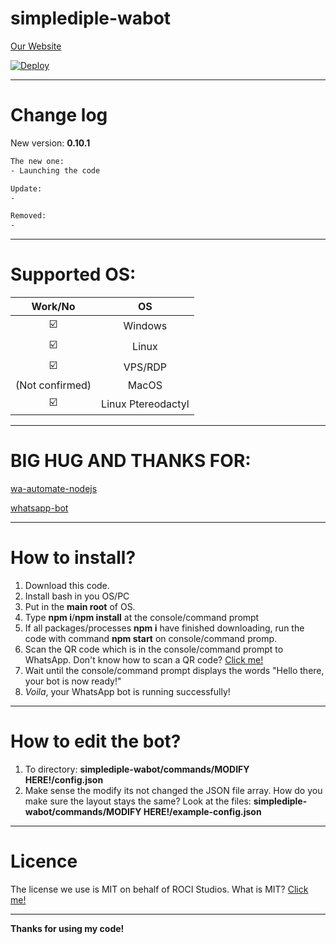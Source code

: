 # simplediple-wabot

[Our Website](https://rocistudios.xyz)

[![Deploy](https://www.herokucdn.com/deploy/button.svg)](https://heroku.com/deploy?template=https://github.com/ThisIsHai/simplediple-wabot/)

---------

# Change log

New version: **0.10.1**

```bash
The new one:
- Launching the code

Update:
-

Removed:
-

```

---------

# Supported OS:
| Work/No |  OS  |
| :-------: | :--: |
| ☑️ |  Windows  |
| ☑️ |  Linux  |
| ☑️ |  VPS/RDP  |
| (Not confirmed) |  MacOS  |
| ☑️ |  Linux Ptereodactyl  |

---------

# BIG HUG AND THANKS FOR:

[wa-automate-nodejs](https://github.com/open-wa/wa-automate-nodejs)

[whatsapp-bot](https://github.com/Zhycorp/whatsapp-bot)

---------

# How to install?

1. Download this code.
2. Install bash in you OS/PC
3. Put in the **main root** of OS.
4. Type **npm i**/**npm install** at the console/command prompt
5. If all packages/processes **npm i** have finished downloading, run the code with command **npm start** on console/command promp.
6. Scan the QR code which is in the console/command prompt to WhatsApp. Don't know how to scan a QR code? [Click me!](https://faq.whatsapp.com/web/download-and-installation/how-to-log-in-or-out)
7. Wait until the console/command prompt displays the words "Hello there, your bot is now ready!"
8. *Voila*, your WhatsApp bot is running successfully!

---------

# How to edit the bot?

1. To directory: **simplediple-wabot/commands/MODIFY HERE!/config.json**
2. Make sense the modify its not changed the JSON file array. How do you make sure the layout stays the same? Look at the files: **simplediple-wabot/commands/MODIFY HERE!/example-config.json**

---------

# Licence

The license we use is MIT on behalf of ROCI Studios. What is MIT? [Click me!](https://id.m.wikipedia.org/wiki/Lisensi_MIT)

---------

**Thanks for using my code!**
